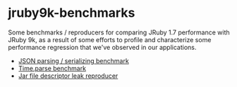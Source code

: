 # jruby9k-benchmarks
Some benchmarks / reproducers for comparing JRuby 1.7 performance with JRuby 9k, as a result of some efforts to profile and characterize some performance regression that we've observed in our applications.

* [JSON parsing / serializing benchmark](./json-comparison)
* [Time.parse benchmark](./time-parse-comparison)
* [Jar file descriptor leak reproducer](./jar-file-desc-leak)

